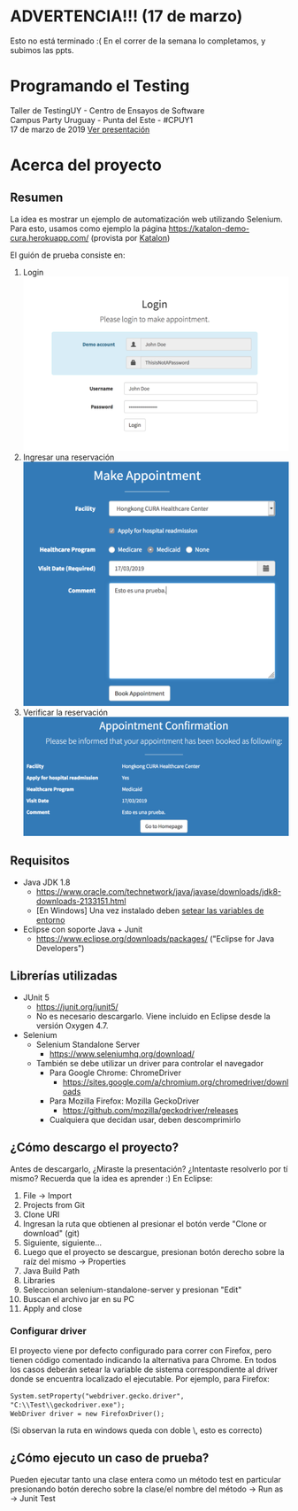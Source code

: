 # ADVERTENCIA!!! (17 de marzo)
Esto no está terminado :( 
En el correr de la semana lo completamos, y subimos las ppts.

# Programando el Testing
Taller de TestingUY - Centro de Ensayos de Software \
Campus Party Uruguay - Punta del Este - #CPUY1 \
17 de marzo de 2019
[Ver presentación](resources/Presentacion-ProgramandoElTesting.pdf)

# Acerca del proyecto
## Resumen
La idea es mostrar un ejemplo de automatización web utilizando Selenium. Para esto, usamos como ejemplo la página https://katalon-demo-cura.herokuapp.com/ (provista por [Katalon](https://www.katalon.com/))

El guión de prueba consiste en:
1. Login
![Alt text](resources/images/Login.png?raw=true "Title")
2. Ingresar una reservación
![Alt text](resources/images/MakeAppointment.png?raw=true "Title")
3. Verificar la reservación
![Alt text](resources/images/AppointmentConfirmation.png?raw=true "Title")

## Requisitos
- Java JDK 1.8
  - https://www.oracle.com/technetwork/java/javase/downloads/jdk8-downloads-2133151.html
  - [En Windows] Una vez instalado deben [setear las variables de entorno](https://www.aprenderaprogramar.com/index.php?option=com_content&view=article&id=389:configurar-java-en-windows-variables-de-entorno-javahome-y-path-cu00610b&catid=68&Itemid=188) 
- Eclipse con soporte Java + Junit
  - https://www.eclipse.org/downloads/packages/ ("Eclipse for Java Developers")

## Librerías utilizadas
- JUnit 5
  - https://junit.org/junit5/ 
  - No es necesario descargarlo. Viene incluido en Eclipse desde la versión Oxygen 4.7.
- Selenium 
  - Selenium Standalone Server
    - https://www.seleniumhq.org/download/
  - También se debe utilizar un driver para controlar el navegador
    - Para Google Chrome: ChromeDriver
      - https://sites.google.com/a/chromium.org/chromedriver/downloads
    - Para Mozilla Firefox: Mozilla GeckoDriver
      - https://github.com/mozilla/geckodriver/releases
    - Cualquiera que decidan usar, deben descomprimirlo

## ¿Cómo descargo el proyecto?
Antes de descargarlo, ¿Miraste la presentación? ¿Intentaste resolverlo por tí mismo? Recuerda que la idea es aprender :)
En Eclipse:
1. File -> Import
2. Projects from Git
3. Clone URI
4. Ingresan la ruta que obtienen al presionar el botón verde "Clone or download" (git)
5. Siguiente, siguiente...
6. Luego que el proyecto se descargue, presionan botón derecho sobre la raíz del mismo -> Properties
7. Java Build Path
8. Libraries
9. Seleccionan selenium-standalone-server y presionan "Edit"
10. Buscan el archivo jar en su PC
11. Apply and close

### Configurar driver
El proyecto viene por defecto configurado para correr con Firefox, pero tienen código comentado indicando la alternativa para Chrome.
En todos los casos deberán setear la variable de sistema correspondiente al driver donde se encuentra localizado el ejecutable.
Por ejemplo, para Firefox:
```
System.setProperty("webdriver.gecko.driver", "C:\\Test\\geckodriver.exe");
WebDriver driver = new FirefoxDriver();
```
(Si observan la ruta en windows queda con doble \\, esto es correcto)

## ¿Cómo ejecuto un caso de prueba?
Pueden ejecutar tanto una clase entera como un método test en particular presionando botón derecho sobre la clase/el nombre del método -> Run as -> Junit Test
